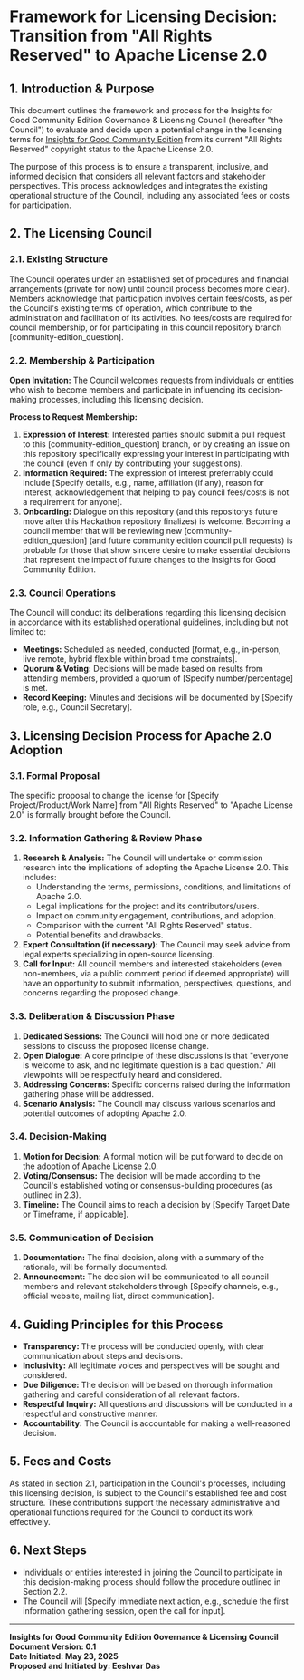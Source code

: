 # Framework for Licensing Decision: Transition from "All Rights Reserved" to Apache License 2.0

## 1. Introduction & Purpose

This document outlines the framework and process for the Insights for Good Community Edition Governance & Licensing Council (hereafter "the Council") to evaluate and decide upon a potential change in the licensing terms for [Insights for Good Community Edition](/community-edition/community-edition.md) from its current "All Rights Reserved" copyright status to the Apache License 2.0.

The purpose of this process is to ensure a transparent, inclusive, and informed decision that considers all relevant factors and stakeholder perspectives. This process acknowledges and integrates the existing operational structure of the Council, including any associated fees or costs for participation.

## 2. The Licensing Council

### 2.1. Existing Structure
The Council operates under an established set of procedures and financial arrangements (private for now) until council process becomes more clear). Members acknowledge that participation involves certain fees/costs, as per the Council's existing terms of operation, which contribute to the administration and facilitation of its activities. No fees/costs are required for council membership, or for participating in this council repository branch [community-edition_question].

### 2.2. Membership & Participation
**Open Invitation:** The Council welcomes requests from individuals or entities who wish to become members and participate in influencing its decision-making processes, including this licensing decision.

**Process to Request Membership:**
1.  **Expression of Interest:** Interested parties should submit a pull request to this [community-edition_question] branch, or by creating an issue on this repository specifically expressing your interest in participating with the council (even if only by contributing your suggestions).
2.  **Information Required:** The expression of interest preferrably could include [Specify details, e.g., name, affiliation (if any), reason for interest, acknowledgement that helping to pay council fees/costs is not a requirement for anyone].
3.  **Onboarding:** Dialogue on this repository (and this repositorys future move after this Hackathon repository finalizes) is welcome. Becoming a council member that will be reviewing new [community-edition_question] (and future community edition council pull requests) is probable for those that show sincere desire to make essential decisions that represent the impact of future changes to the Insights for Good Community Edition.

### 2.3. Council Operations
The Council will conduct its deliberations regarding this licensing decision in accordance with its established operational guidelines, including but not limited to:
* **Meetings:** Scheduled as needed, conducted [format, e.g., in-person, live remote, hybrid flexible within broad time constraints].
* **Quorum & Voting:** Decisions will be made based on results from attending members, provided a quorum of [Specify number/percentage] is met.
* **Record Keeping:** Minutes and decisions will be documented by [Specify role, e.g., Council Secretary].

## 3. Licensing Decision Process for Apache 2.0 Adoption

### 3.1. Formal Proposal
The specific proposal to change the license for [Specify Project/Product/Work Name] from "All Rights Reserved" to "Apache License 2.0" is formally brought before the Council.

### 3.2. Information Gathering & Review Phase
1.  **Research & Analysis:** The Council will undertake or commission research into the implications of adopting the Apache License 2.0. This includes:
    * Understanding the terms, permissions, conditions, and limitations of Apache 2.0.
    * Legal implications for the project and its contributors/users.
    * Impact on community engagement, contributions, and adoption.
    * Comparison with the current "All Rights Reserved" status.
    * Potential benefits and drawbacks.
2.  **Expert Consultation (if necessary):** The Council may seek advice from legal experts specializing in open-source licensing.
3.  **Call for Input:** All council members and interested stakeholders (even non-members, via a public comment period if deemed appropriate) will have an opportunity to submit information, perspectives, questions, and concerns regarding the proposed change.

### 3.3. Deliberation & Discussion Phase
1.  **Dedicated Sessions:** The Council will hold one or more dedicated sessions to discuss the proposed license change.
2.  **Open Dialogue:** A core principle of these discussions is that "everyone is welcome to ask, and no legitimate question is a bad question." All viewpoints will be respectfully heard and considered.
3.  **Addressing Concerns:** Specific concerns raised during the information gathering phase will be addressed.
4.  **Scenario Analysis:** The Council may discuss various scenarios and potential outcomes of adopting Apache 2.0.

### 3.4. Decision-Making
1.  **Motion for Decision:** A formal motion will be put forward to decide on the adoption of Apache License 2.0.
2.  **Voting/Consensus:** The decision will be made according to the Council's established voting or consensus-building procedures (as outlined in 2.3).
3.  **Timeline:** The Council aims to reach a decision by [Specify Target Date or Timeframe, if applicable].

### 3.5. Communication of Decision
1.  **Documentation:** The final decision, along with a summary of the rationale, will be formally documented.
2.  **Announcement:** The decision will be communicated to all council members and relevant stakeholders through [Specify channels, e.g., official website, mailing list, direct communication].

## 4. Guiding Principles for this Process

* **Transparency:** The process will be conducted openly, with clear communication about steps and decisions.
* **Inclusivity:** All legitimate voices and perspectives will be sought and considered.
* **Due Diligence:** The decision will be based on thorough information gathering and careful consideration of all relevant factors.
* **Respectful Inquiry:** All questions and discussions will be conducted in a respectful and constructive manner.
* **Accountability:** The Council is accountable for making a well-reasoned decision.

## 5. Fees and Costs
As stated in section 2.1, participation in the Council's processes, including this licensing decision, is subject to the Council's established fee and cost structure. These contributions support the necessary administrative and operational functions required for the Council to conduct its work effectively.

## 6. Next Steps

* Individuals or entities interested in joining the Council to participate in this decision-making process should follow the procedure outlined in Section 2.2.
* The Council will [Specify immediate next action, e.g., schedule the first information gathering session, open the call for input].

---
**Insights for Good Community Edition Governance & Licensing Council**</br>
**Document Version: 0.1**</br>
**Date Initiated: May 23, 2025**</br>
**Proposed and Initiated by: Eeshvar Das**</br>
